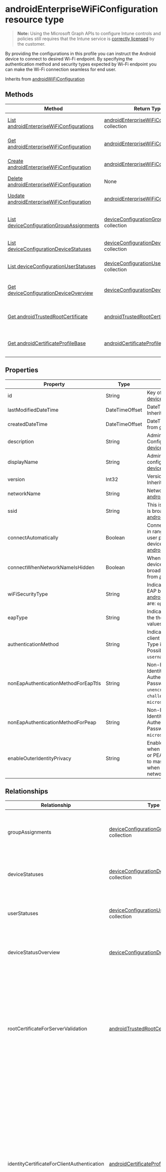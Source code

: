 ﻿# androidEnterpriseWiFiConfiguration resource type

> **Note:** Using the Microsoft Graph APIs to configure Intune controls and policies still requires that the Intune service is [correctly licensed](https://go.microsoft.com/fwlink/?linkid=839381) by the customer.

By providing the configurations in this profile you can instruct the Android device to connect to desired Wi-Fi endpoint. By specifying the authentication method and security types expected by Wi-Fi endpoint you can make the Wi-Fi connection seamless for end user.

Inherits from [androidWiFiConfiguration](../resources/intune_deviceconfig_androidwificonfiguration.md)

## Methods
|Method|Return Type|Description|
|---|---|---|
|[List androidEnterpriseWiFiConfigurations](../api/intune_deviceconfig_androidenterprisewificonfiguration_list.md)|[androidEnterpriseWiFiConfiguration](../resources/intune_deviceconfig_androidenterprisewificonfiguration.md) collection|List properties and relationships of the [androidEnterpriseWiFiConfiguration](../resources/intune_deviceconfig_androidenterprisewificonfiguration.md) objects.|
|[Get androidEnterpriseWiFiConfiguration](../api/intune_deviceconfig_androidenterprisewificonfiguration_get.md)|[androidEnterpriseWiFiConfiguration](../resources/intune_deviceconfig_androidenterprisewificonfiguration.md)|Read properties and relationships of the [androidEnterpriseWiFiConfiguration](../resources/intune_deviceconfig_androidenterprisewificonfiguration.md) object.|
|[Create androidEnterpriseWiFiConfiguration](../api/intune_deviceconfig_androidenterprisewificonfiguration_create.md)|[androidEnterpriseWiFiConfiguration](../resources/intune_deviceconfig_androidenterprisewificonfiguration.md)|Create a new [androidEnterpriseWiFiConfiguration](../resources/intune_deviceconfig_androidenterprisewificonfiguration.md) object.|
|[Delete androidEnterpriseWiFiConfiguration](../api/intune_deviceconfig_androidenterprisewificonfiguration_delete.md)|None|Deletes a [androidEnterpriseWiFiConfiguration](../resources/intune_deviceconfig_androidenterprisewificonfiguration.md).|
|[Update androidEnterpriseWiFiConfiguration](../api/intune_deviceconfig_androidenterprisewificonfiguration_update.md)|[androidEnterpriseWiFiConfiguration](../resources/intune_deviceconfig_androidenterprisewificonfiguration.md)|Update the properties of a [androidEnterpriseWiFiConfiguration](../resources/intune_deviceconfig_androidenterprisewificonfiguration.md) object.|
|[List deviceConfigurationGroupAssignments](../api/intune_deviceconfig_androidenterprisewificonfiguration_list_deviceconfigurationgroupassignment.md)|[deviceConfigurationGroupAssignment](../resources/intune_deviceconfig_deviceconfigurationgroupassignment.md) collection|Get the deviceConfigurationGroupAssignments from the groupAssignments navigation property.|
|[List deviceConfigurationDeviceStatuses](../api/intune_deviceconfig_androidenterprisewificonfiguration_list_deviceconfigurationdevicestatus.md)|[deviceConfigurationDeviceStatus](../resources/intune_deviceconfig_deviceconfigurationdevicestatus.md) collection|Get the deviceConfigurationDeviceStatuses from the deviceStatuses navigation property.|
|[List deviceConfigurationUserStatuses](../api/intune_deviceconfig_androidenterprisewificonfiguration_list_deviceconfigurationuserstatus.md)|[deviceConfigurationUserStatus](../resources/intune_deviceconfig_deviceconfigurationuserstatus.md) collection|Get the deviceConfigurationUserStatuses from the userStatuses navigation property.|
|[Get deviceConfigurationDeviceOverview](../api/intune_deviceconfig_androidenterprisewificonfiguration_get_deviceconfigurationdeviceoverview.md)|[deviceConfigurationDeviceOverview](../resources/intune_deviceconfig_deviceconfigurationdeviceoverview.md)|Get the [deviceConfigurationDeviceOverview](../resources/intune_deviceconfig_deviceconfigurationdeviceoverview.md) from the deviceStatusOverview navigation property.|
|[Get androidTrustedRootCertificate](../api/intune_deviceconfig_androidenterprisewificonfiguration_get_androidtrustedrootcertificate.md)|[androidTrustedRootCertificate](../resources/intune_deviceconfig_androidtrustedrootcertificate.md)|Get the [androidTrustedRootCertificate](../resources/intune_deviceconfig_androidtrustedrootcertificate.md) from the rootCertificateForServerValidation navigation property.|
|[Get androidCertificateProfileBase](../api/intune_deviceconfig_androidenterprisewificonfiguration_get_androidcertificateprofilebase.md)|[androidCertificateProfileBase](../resources/intune_deviceconfig_androidcertificateprofilebase.md)|Get the [androidCertificateProfileBase](../resources/intune_deviceconfig_androidcertificateprofilebase.md) from the identityCertificateForClientAuthentication navigation property.|

## Properties
|Property|Type|Description|
|---|---|---|
|id|String|Key of the entity. Inherited from [deviceConfiguration](../resources/intune_deviceconfig_deviceconfiguration.md)|
|lastModifiedDateTime|DateTimeOffset|DateTime the object was last modified. Inherited from [deviceConfiguration](../resources/intune_deviceconfig_deviceconfiguration.md)|
|createdDateTime|DateTimeOffset|DateTime the object was created. Inherited from [deviceConfiguration](../resources/intune_deviceconfig_deviceconfiguration.md)|
|description|String|Admin provided description of the Device Configuration. Inherited from [deviceConfiguration](../resources/intune_deviceconfig_deviceconfiguration.md)|
|displayName|String|Admin provided name of the device configuration. Inherited from [deviceConfiguration](../resources/intune_deviceconfig_deviceconfiguration.md)|
|version|Int32|Version of the device configuration. Inherited from [deviceConfiguration](../resources/intune_deviceconfig_deviceconfiguration.md)|
|networkName|String|Network Name Inherited from [androidWiFiConfiguration](../resources/intune_deviceconfig_androidwificonfiguration.md)|
|ssid|String|This is the name of the Wi-Fi network that is broadcast to all devices. Inherited from [androidWiFiConfiguration](../resources/intune_deviceconfig_androidwificonfiguration.md)|
|connectAutomatically|Boolean|Connect automatically when this network is in range. Setting this to true will skip the user prompt and automatically connect the device to Wi-Fi network. Inherited from [androidWiFiConfiguration](../resources/intune_deviceconfig_androidwificonfiguration.md)|
|connectWhenNetworkNameIsHidden|Boolean|When set to true, this profile forces the device to connect to a network that doesn't broadcast its SSID to all devices. Inherited from [androidWiFiConfiguration](../resources/intune_deviceconfig_androidwificonfiguration.md)|
|wiFiSecurityType|String|Indicates whether Wi-Fi endpoint uses an EAP based security type. Inherited from [androidWiFiConfiguration](../resources/intune_deviceconfig_androidwificonfiguration.md) Possible values are: `open`, `wpaEnterprise`.|
|eapType|String|Indicates the type of EAP protocol set on the the Wi-Fi endpoint (router). Possible values are: `eapTls`, `eapTtls`, `peap`.|
|authenticationMethod|String|Indicates the Authentication Method the client (device) needs to use when the EAP Type is configured to PEAP or EAP-TTLS. Possible values are: `certificate`, `usernameAndPassword`.|
|nonEapAuthenticationMethodForEapTtls|String|Non-EAP Method for Authentication (Inner Identity) when EAP Type is EAP-TTLS and Authenticationmethod is Username and Password. Possible values are: `unencryptedPassword`, `challengeHandshakeAuthenticationProtocol`, `microsoftChap`, `microsoftChapVersionTwo`.|
|nonEapAuthenticationMethodForPeap|String|Non-EAP Method for Authentication (Inner Identity) when EAP Type is PEAP and Authenticationmethod is Username and Password. Possible values are: `none`, `microsoftChapVersionTwo`.|
|enableOuterIdentityPrivacy|String|Enable identity privacy (Outer Identity) when EAP Type is configured to EAP-TTLS or PEAP. The String provided here is used to mask the username of individual users when they attempt to connect to Wi-Fi network.|

## Relationships
|Relationship|Type|Description|
|---|---|---|
|groupAssignments|[deviceConfigurationGroupAssignment](../resources/intune_deviceconfig_deviceconfigurationgroupassignment.md) collection|The list of group assignments for the device configuration profile. Inherited from [deviceConfiguration](../resources/intune_deviceconfig_deviceconfiguration.md)|
|deviceStatuses|[deviceConfigurationDeviceStatus](../resources/intune_deviceconfig_deviceconfigurationdevicestatus.md) collection|Device configuration installation stauts by device. Inherited from [deviceConfiguration](../resources/intune_deviceconfig_deviceconfiguration.md)|
|userStatuses|[deviceConfigurationUserStatus](../resources/intune_deviceconfig_deviceconfigurationuserstatus.md) collection|Device configuration installation stauts by user. Inherited from [deviceConfiguration](../resources/intune_deviceconfig_deviceconfiguration.md)|
|deviceStatusOverview|[deviceConfigurationDeviceOverview](../resources/intune_deviceconfig_deviceconfigurationdeviceoverview.md)|Device Configuration devices status overview Inherited from [deviceConfiguration](../resources/intune_deviceconfig_deviceconfiguration.md)|
|rootCertificateForServerValidation|[androidTrustedRootCertificate](../resources/intune_deviceconfig_androidtrustedrootcertificate.md)|Trusted Root Certificate for Server Validation when EAP Type is configured to EAP-TLS, EAP-TTLS or PEAP. This is the certificate presented by the Wi-Fi endpoint when the device attempts to connect to Wi-Fi endpoint. The device (or user) must accept this certificate to continue the connection attempt.|
|identityCertificateForClientAuthentication|[androidCertificateProfileBase](../resources/intune_deviceconfig_androidcertificateprofilebase.md)|Identity Certificate for client authentication when EAP Type is configured to EAP-TLS, EAP-TTLS (with Certificate Authentication), or PEAP (with Certificate Authentication). This is the certificate presented by client to the Wi-Fi endpoint. The authentication server sitting behind the Wi-Fi endpoint must accept this certificate to successfully establish a Wi-Fi connection.|

## JSON Representation
Here is a JSON representation of the resource.
<!-- {
  "blockType": "resource",
  "keyProperty": "id",
  "@odata.type": "microsoft.graph.androidEnterpriseWiFiConfiguration"
}
-->
```json
{
  "@odata.type": "#microsoft.graph.androidEnterpriseWiFiConfiguration",
  "id": "String (identifier)",
  "lastModifiedDateTime": "String (timestamp)",
  "createdDateTime": "String (timestamp)",
  "description": "String",
  "displayName": "String",
  "version": 1024,
  "networkName": "String",
  "ssid": "String",
  "connectAutomatically": true,
  "connectWhenNetworkNameIsHidden": true,
  "wiFiSecurityType": "String",
  "eapType": "String",
  "authenticationMethod": "String",
  "nonEapAuthenticationMethodForEapTtls": "String",
  "nonEapAuthenticationMethodForPeap": "String",
  "enableOuterIdentityPrivacy": "String"
}
```



